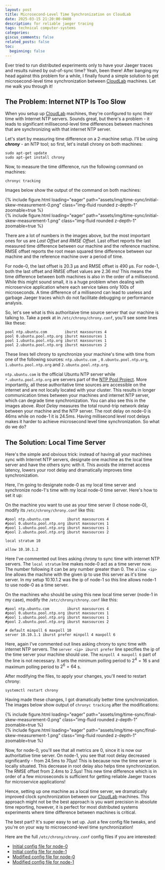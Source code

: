 ```yaml
---
layout: post
title: Microsecond-Level Time Synchronization on CloudLab
date: 2025-03-15 21:20:00-0400
description: for reliable jaeger tracing
tags: technical computer-systems
categories: 
giscus_comments: false
related_posts: false
toc:
  beginning: false
---
```



Ever tried to run distributed experiments only to have your Jaeger traces and results ruined by out-of-sync time? Yeah, been there! After banging my head against this problem for a while, I finally found a simple solution to get microsecond-level time synchronization between [CloudLab](https://cloudlab.us/) machines. Let me walk you through it!


## The Problem: Internet NTP Is Too Slow

When you setup up [CloudLab](https://cloudlab.us/) machines, they're configured to sync their time with Internet NTP servers. Sounds great, but there's a problem - it leads to significant millisecond-level time differences between machines that are synchronizing with that internet NTP server.

Let's start by measuring time difference on a 2-machine setup. I'll be using **_chrony_** - an NTP tool; so first, let's install chrony on both machines:
```
sudo apt-get update
sudo apt-get install chrony
```

Now, to measure the time difference, run the following command on machines:
```
chronyc tracking
```

Images below show the output of the command on both machines:
<div class="row mt-3">
    <div class="col-sm mt-3 mt-md-0">
        {% include figure.html loading="eager" path="assets/img/time-sync/initial-skew-measurement-0.png" class="img-fluid rounded z-depth-1" zoomable=true %}
    </div>
    <div class="col-sm mt-3 mt-md-0">
        {% include figure.html loading="eager" path="assets/img/time-sync/initial-skew-measurement-1.png" class="img-fluid rounded z-depth-1" zoomable=true %}
    </div>
</div>
<!-- <div class="caption">
    Logical block diagrams of proposals for verification-aware training
</div> -->

<!-- ![Initial skew measurement on Machine 0](initial-skew-measurement-0.png) -->
There are a lot of numbers in the images above, but the most important ones for us are _Last Offset_ and _RMSE Offset_. 
Last offset reports the last measured time difference between our machine and the reference machine. 
RMSE offset reports the root mean squared time difference between our machine and the reference machine over a period of time. 

For node-0, the last offset is 20.3 μs and RMSE offset is 490 μs. For node-1,  both the last offset and RMSE offset values are 2.36 ms!
This means the time difference between both machines is also in the order of a millisecond. While this might sound small, it is a huge problem when dealing with microservice application where each service takes only 100s of microseconds. A time difference of a milliseond can lead to useless and garbage Jaeger traces which do not facilitate debugging or performance analysis. 

So, let's see what is this authoritaive time source server that our machine is talking to. Take a peek at in `/etc/chrony/chrony.conf`, you'll see some lines like these:
```
pool ntp.ubuntu.com        iburst maxsources 4
pool 0.ubuntu.pool.ntp.org iburst maxsources 1
pool 1.ubuntu.pool.ntp.org iburst maxsources 1
pool 2.ubuntu.pool.ntp.org iburst maxsources 2
```

These lines tell chrony to synchronize your machine's time with time from one of the following sources: `ntp.ubuntu.com `, `0.ubuntu.pool.ntp.org`, `1.ubuntu.pool.ntp.org` and `2.ubuntu.pool.ntp.org`. 

`ntp.ubuntu.com` is the official Ubuntu NTP server while `*.ubuntu.pool.ntp.org` are servers part of the [NTP Pool Project](https://www.ntppool.org/en/). More importantly, all these authoritative time sources are accessible on the internet and are not locally located with your cluster. This results in longer communication times between your machines and internet NTP server, which can degrade time synchronization. You can also see this in the images above. _Root Delay_ measures the total round-trip network delay between your machine and the NTP server.  The root delay on node-0 is 46ms while on node-1 it is 24.5ms. Having millisecond level root delays makes it harder to achieve microsecond level time synchronization. So what do we do?




## The Solution: Local Time Server
Here's the simple and obvious trick: instead of having all your machines sync with Internet NTP servers, designate one machine as the local time server and have the others sync with it. This avoids the internet access latency, lowers your root delay and dramatically improves time synchronization.

Here, I'm going to designate node-0 as my local time server and synchronize node-1's time with my local node-0 time server. Here's how to set it up:

On the machine you want to use as your time server (I chose node-0), modify its  `/etc/chrony/chrony.conf` like this:
```
#pool ntp.ubuntu.com        iburst maxsources 4
#pool 0.ubuntu.pool.ntp.org iburst maxsources 1
#pool 1.ubuntu.pool.ntp.org iburst maxsources 1
#pool 2.ubuntu.pool.ntp.org iburst maxsources 2

local stratum 10

allow 10.10.1.2
```
Here I've commented out lines asking chrony to sync time with internet NTP servers. The `local stratum` line makes node-0 act as a time server now. The number following it can be any number greater than 0. The `allow <ip>` line allows the machine with the given ip to use this server as it's time server. In my setup 10.10.1.2 was the ip of node-1 so this line allows node-1 to use node-0 as a time server. 


On the machines who should be using this new local time server (node-1 in my case), modify the `/etc/chrony/chrony.conf` like this:
```
#pool ntp.ubuntu.com        iburst maxsources 4
#pool 0.ubuntu.pool.ntp.org iburst maxsources 1
#pool 1.ubuntu.pool.ntp.org iburst maxsources 1
#pool 2.ubuntu.pool.ntp.org iburst maxsources 2

# default minpoll 6 maxpoll 10
server 10.10.1.1 iburst prefer minpoll 4 maxpoll 6
```

Here, again I've commented out lines asking chrony to sync time with internet NTP servers.
The `server <ip> iburst prefer` line specifies the ip of the time server your machine should use. The `minpoll 4 maxpoll 6` part of the line is not necessary. It sets the minimum polling period to $2^{4} = 16$ s and maximum polling period to $2^{6} = 64$ s.

After modifying the files, to apply your changes, you'll need to restart chrony:
```
systemctl restart chrony
```

Having made these changes, I got dramatically better time synchronization. The images below show output of `chronyc tracking` after the modifications:
<div class="row mt-3">
    <div class="col-sm mt-3 mt-md-0">
        {% include figure.html loading="eager" path="assets/img/time-sync/final-skew-measurement-0.png" class="img-fluid rounded z-depth-1" zoomable=true %}
    </div>
    <div class="col-sm mt-3 mt-md-0">
        {% include figure.html loading="eager" path="assets/img/time-sync/final-skew-measurement-1.png" class="img-fluid rounded z-depth-1" zoomable=true %}
    </div>
</div>


Now, for node-0, you'll see that all metrics are 0, since it is now our authoritative time server. On node-1, you see that root delay decreased significantly - from 24.5ms to 70μs! This is because now the time server is locally situated. This decrease in root delay also helps time synchronization. The RMSE offset from 2.4ms to 2.5μs! This new time difference which is in order of a few microseconds is sufficient for getting reliable Jaeger traces for microservice applications!


Hence, setting up one machine as a local time server, we dramatically improved clock synchronization between our [CloudLab](https://cloudlab.us/) machines. This approach might not be the best approach is you want precision in absolute time reporting, however, it is perfect for most distributed systems experiments where time difference between machines is critical.

The best part? It's super easy to set up. Just a few config file tweaks, and you're on your way to microsecond-level time synchronization!


Here are the full `/etc/chrony/chrony.conf` config files if you are interested:
- [Initial config file for node-0](https://varungohil.github.io/assets/img/time-sync/initial-chrony-conf-0.txt)
- [Initial config file for node-1](https://varungohil.github.io/assets/img/time-sync/initial-chrony-conf-1.txt)
- [Modified config file for node-0](https://varungohil.github.io/assets/img/time-sync/final-chrony-conf-0.txt)
- [Modified config file for node-1](https://varungohil.github.io/assets/img/time-sync/final-chrony-conf-1.txt)